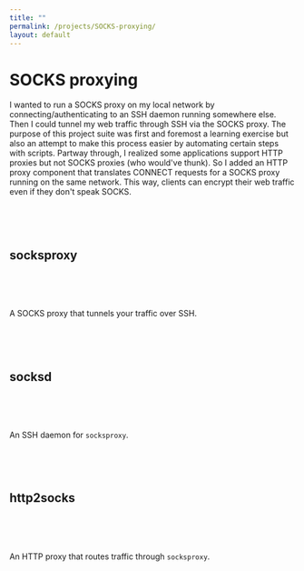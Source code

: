 ```yaml
---
title: ""
permalink: /projects/SOCKS-proxying/
layout: default
---
```

# SOCKS proxying

I wanted to run a SOCKS proxy on my local network by connecting/authenticating to an SSH daemon running somewhere else. Then I could tunnel my web traffic through SSH via the SOCKS proxy. The purpose of this project suite was first and foremost a learning exercise but also an attempt to make this process easier by automating certain steps with scripts. Partway through, I realized some applications support HTTP proxies but not SOCKS proxies (who would've thunk). So I added an HTTP proxy component that translates CONNECT requests for a SOCKS proxy running on the same network. This way, clients can encrypt their web traffic even if they don't speak SOCKS.

## socksproxy <a href="https://github.com/zbo14/socksproxy"><svg class="svg-icon" style="vertical-align:middle"><use xlink:href="{{ '/assets/minima-social-icons.svg#github' | relative_url }}"></use></svg></a>

A SOCKS proxy that tunnels your traffic over SSH.

## socksd <a href="https://github.com/zbo14/socksd"><svg class="svg-icon" style="vertical-align:middle"><use xlink:href="{{ '/assets/minima-social-icons.svg#github' | relative_url }}"></use></svg></a>

An SSH daemon for `socksproxy`.

## http2socks <a href="https://github.com/zbo14/http2socks"><svg class="svg-icon" style="vertical-align:middle"><use xlink:href="{{ '/assets/minima-social-icons.svg#github' | relative_url }}"></use></svg></a>

An HTTP proxy that routes traffic through `socksproxy`.
